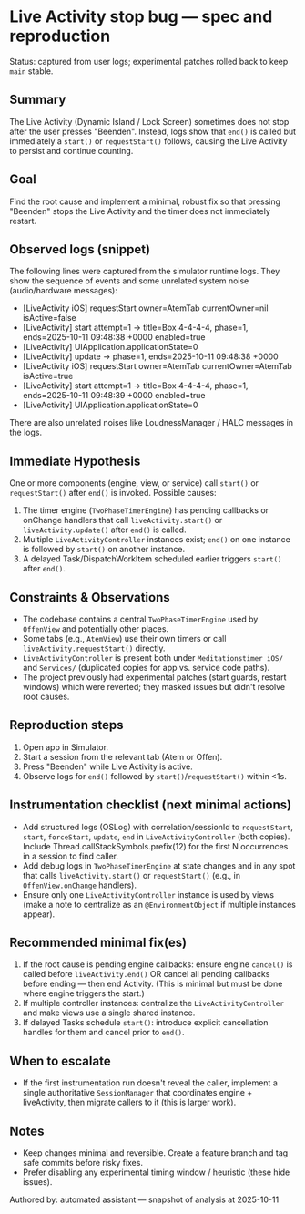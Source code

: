 # Live Activity stop bug — spec and reproduction

Status: captured from user logs; experimental patches rolled back to keep `main` stable.

Summary
-------
The Live Activity (Dynamic Island / Lock Screen) sometimes does not stop after the user presses "Beenden". Instead, logs show that `end()` is called but immediately a `start()` or `requestStart()` follows, causing the Live Activity to persist and continue counting.

Goal
----
Find the root cause and implement a minimal, robust fix so that pressing "Beenden" stops the Live Activity and the timer does not immediately restart.

Observed logs (snippet)
------------------------
The following lines were captured from the simulator runtime logs. They show the sequence of events and some unrelated system noise (audio/hardware messages):

- [LiveActivity iOS] requestStart owner=AtemTab currentOwner=nil isActive=false
- [LiveActivity] start attempt=1 → title=Box 4-4-4-4, phase=1, ends=2025-10-11 09:48:38 +0000 enabled=true
- [LiveActivity] UIApplication.applicationState=0
- [LiveActivity] update → phase=1, ends=2025-10-11 09:48:38 +0000
- [LiveActivity iOS] requestStart owner=AtemTab currentOwner=AtemTab isActive=true
- [LiveActivity] start attempt=1 → title=Box 4-4-4-4, phase=1, ends=2025-10-11 09:48:39 +0000 enabled=true
- [LiveActivity] UIApplication.applicationState=0

There are also unrelated noises like LoudnessManager / HALC messages in the logs.

Immediate Hypothesis
--------------------
One or more components (engine, view, or service) call `start()` or `requestStart()` after `end()` is invoked. Possible causes:

1. The timer engine (`TwoPhaseTimerEngine`) has pending callbacks or onChange handlers that call `liveActivity.start()` or `liveActivity.update()` after `end()` is called.
2. Multiple `LiveActivityController` instances exist; `end()` on one instance is followed by `start()` on another instance.
3. A delayed Task/DispatchWorkItem scheduled earlier triggers `start()` after `end()`.

Constraints & Observations
--------------------------
- The codebase contains a central `TwoPhaseTimerEngine` used by `OffenView` and potentially other places.
- Some tabs (e.g., `AtemView`) use their own timers or call `liveActivity.requestStart()` directly.
- `LiveActivityController` is present both under `Meditationstimer iOS/` and `Services/` (duplicated copies for app vs. service code paths).
- The project previously had experimental patches (start guards, restart windows) which were reverted; they masked issues but didn't resolve root causes.

Reproduction steps
------------------
1. Open app in Simulator.
2. Start a session from the relevant tab (Atem or Offen).
3. Press "Beenden" while Live Activity is active.
4. Observe logs for `end()` followed by `start()`/`requestStart()` within <1s.

Instrumentation checklist (next minimal actions)
------------------------------------------------
- Add structured logs (OSLog) with correlation/sessionId to `requestStart`, `start`, `forceStart`, `update`, `end` in `LiveActivityController` (both copies). Include Thread.callStackSymbols.prefix(12) for the first N occurrences in a session to find caller.
- Add debug logs in `TwoPhaseTimerEngine` at state changes and in any spot that calls `liveActivity.start()` or `requestStart()` (e.g., in `OffenView.onChange` handlers).
- Ensure only one `LiveActivityController` instance is used by views (make a note to centralize as an `@EnvironmentObject` if multiple instances appear).

Recommended minimal fix(es)
---------------------------
1. If the root cause is pending engine callbacks: ensure engine `cancel()` is called before `liveActivity.end()` OR cancel all pending callbacks before ending — then end Activity. (This is minimal but must be done where engine triggers the start.)
2. If multiple controller instances: centralize the `LiveActivityController` and make views use a single shared instance.
3. If delayed Tasks schedule `start()`: introduce explicit cancellation handles for them and cancel prior to `end()`.

When to escalate
----------------
- If the first instrumentation run doesn't reveal the caller, implement a single authoritative `SessionManager` that coordinates engine + liveActivity, then migrate callers to it (this is larger work).

Notes
-----
- Keep changes minimal and reversible. Create a feature branch and tag safe commits before risky fixes.
- Prefer disabling any experimental timing window / heuristic (these hide issues).

Authored by: automated assistant — snapshot of analysis at 2025-10-11
